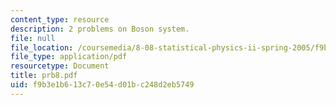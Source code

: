 ```yaml
---
content_type: resource
description: 2 problems on Boson system.
file: null
file_location: /coursemedia/8-08-statistical-physics-ii-spring-2005/f9b3e1b613c70e54d01bc248d2eb5749_prb8.pdf
file_type: application/pdf
resourcetype: Document
title: prb8.pdf
uid: f9b3e1b6-13c7-0e54-d01b-c248d2eb5749
---
```

